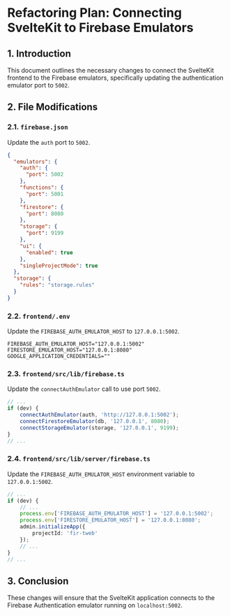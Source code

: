 # Refactoring Plan: Connecting SvelteKit to Firebase Emulators

## 1. Introduction

This document outlines the necessary changes to connect the SvelteKit frontend to the Firebase emulators, specifically updating the authentication emulator port to `5002`.

## 2. File Modifications

### 2.1. `firebase.json`

Update the `auth` port to `5002`.

```json
{
  "emulators": {
    "auth": {
      "port": 5002
    },
    "functions": {
      "port": 5001
    },
    "firestore": {
      "port": 8080
    },
    "storage": {
      "port": 9199
    },
    "ui": {
      "enabled": true
    },
    "singleProjectMode": true
  },
  "storage": {
    "rules": "storage.rules"
  }
}
```

### 2.2. `frontend/.env`

Update the `FIREBASE_AUTH_EMULATOR_HOST` to `127.0.0.1:5002`.

```env
FIREBASE_AUTH_EMULATOR_HOST="127.0.0.1:5002"
FIRESTORE_EMULATOR_HOST="127.0.0.1:8080"
GOOGLE_APPLICATION_CREDENTIALS=""
```

### 2.3. `frontend/src/lib/firebase.ts`

Update the `connectAuthEmulator` call to use port `5002`.

```typescript
// ...
if (dev) {
    connectAuthEmulator(auth, 'http://127.0.0.1:5002');
    connectFirestoreEmulator(db, '127.0.0.1', 8080);
    connectStorageEmulator(storage, '127.0.0.1', 9199);
}
// ...
```

### 2.4. `frontend/src/lib/server/firebase.ts`

Update the `FIREBASE_AUTH_EMULATOR_HOST` environment variable to `127.0.0.1:5002`.

```typescript
// ...
if (dev) {
    // ...
    process.env['FIREBASE_AUTH_EMULATOR_HOST'] = '127.0.0.1:5002';
    process.env['FIRESTORE_EMULATOR_HOST'] = '127.0.0.1:8080';
    admin.initializeApp({
        projectId: 'fir-tweb'
    });
    // ...
}
// ...
```

## 3. Conclusion

These changes will ensure that the SvelteKit application connects to the Firebase Authentication emulator running on `localhost:5002`.